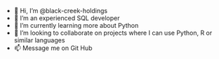 - 👋 Hi, I’m @black-creek-holdings
- 👀 I’m an experienced SQL developer 
- 🌱 I’m currently learning more about Python
- 💞️ I’m looking to collaborate on projects where I can use Python, R or similar languages
- 📫 Message me on Git Hub

<!---
black-creek-holdings/black-creek-holdings is a ✨ special ✨ repository because its `README.md` (this file) appears on your GitHub profile.
You can click the Preview link to take a look at your changes.
--->
